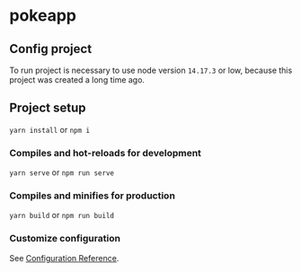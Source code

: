 # pokeapp

## Config project
To run project is necessary to use node version `14.17.3` or low, because this project was created a long time ago.

## Project setup
`yarn install` or `npm i`


### Compiles and hot-reloads for development
`yarn serve` or `npm run serve`

### Compiles and minifies for production
`yarn build` or `npm run build`


### Customize configuration
See [Configuration Reference](https://cli.vuejs.org/config/).
